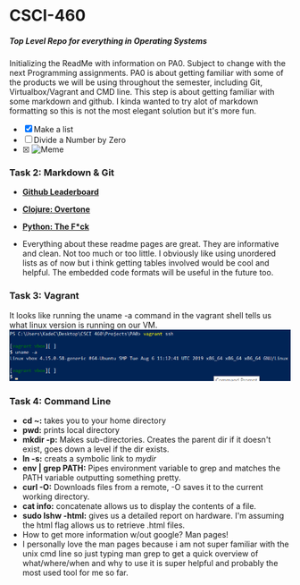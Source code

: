 # CSCI-460
##### Top Level Repo for everything in Operating Systems
Initializing the ReadMe with information on PA0. Subject to change with the next Programming assignments. PA0 is about getting familiar with some of the products we will be using throughout the semester, including Git, Virtualbox/Vagrant and CMD line. This step is about getting familiar with some markdown and github. I kinda wanted to try alot of markdown formatting so this is not the most elegant solution but it's more fun.
- [x] Make a list
- [ ] Divide a Number by Zero
- [x] <img src="https://i.kym-cdn.com/entries/icons/facebook/000/028/207/Screen_Shot_2019-01-17_at_4.22.43_PM.jpg" alt="Meme" width="180"/>

### Task 2: Markdown & Git
* [**Github Leaderboard**](https://github.com/EvanLi/Github-Ranking/blob/master/README.md)

* [**Clojure: Overtone**](https://github.com/overtone/overtone)

* [__Python: The F*ck__](https://github.com/nvbn/thefuck)
* Everything about these readme pages are great. They are informative and clean. Not too much or too little. I obviously like using unordered lists as of now but i think getting tables involved would be cool and helpful. The embedded code formats will be useful in the future too.

### Task 3: Vagrant
It looks like running the uname -a command in the vagrant shell tells us what linux version is running on our VM.
![Uname CMD](Vagrant_Uname.png)

### Task 4: Command Line
* __cd ~:__ takes you to your home directory
* __pwd:__ prints local directory
* __mkdir -p:__ Makes sub-directories. Creates the parent dir if it doesn't exist, goes down a level if the dir exists.
* __ln -s:__ creats a symbolic link to _mydir_
* __env | grep PATH:__ Pipes environment variable to grep and matches the PATH variable outputting something pretty.
* __curl -O:__ Downloads files from a remote, -O saves it to the current working directory.
* __cat info:__ concatenate allows us to display the contents of a file.
* __sudo lshw -html:__ gives us a detailed report on hardware. I'm assuming the html flag allows us to retrieve .html files.
* How to get more information w/out google? Man pages!
* I personally love the man pages because i am not super familiar with the unix cmd line so just typing man grep to get a quick overview of what/where/when and why to use it is super helpful and probably the most used tool for me so far.

